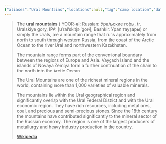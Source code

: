 ```yaml
---
{"aliases":"Ural Mountains","locations":null,"tag":"camp location","date":null,"dg-home":false,"dg-publish":true,"dg-pass-frontmatter":true,"location":[65.0331721,60.115404],"permalink":"/maps/ural-mountains-beryozovsky-district-khanty-mansiysk-autonomous-okrug-ugra-ural-federal-district-russia/","dgHomeLink":true,"dgPassFrontmatter":true}
---
```



> The **ural mountains** ( YOOR-əl; Russian: Ура́льские го́ры, tr. Uralskiye gory, IPA: [ʊˈralʲskʲɪjə ˈɡorɨ]; Bashkir: Урал тауҙары) or simply the Urals, are a mountain range that runs approximately from north to south through western Russia, from the coast of the Arctic Ocean to the river Ural and northwestern Kazakhstan.
>
> The mountain range forms part of the conventional boundary between the regions of Europe and Asia. Vaygach Island and the islands of Novaya Zemlya form a further continuation of the chain to the north into the Arctic Ocean.
>
> The Ural Mountains are one of the richest mineral regions in the world, containing more than 1,000 varieties of valuable minerals.
>
> The mountains lie within the Ural geographical region and significantly overlap with the Ural Federal District and with the Ural economic region. They have rich resources, including metal ores, coal, and precious and semi-precious stones. Since the 18th century the mountains have contributed significantly to the mineral sector of the Russian economy. The region is one of the largest producers of metallurgy and heavy industry production in the country.
>
> [Wikipedia](https://en.wikipedia.org/wiki/Ural%20Mountains)
